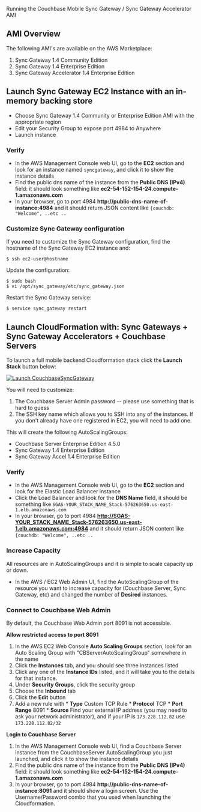 
Running the Couchbase Mobile Sync Gateway / Sync Gateway Accelerator AMI

## AMI Overview

The following AMI's are available on the AWS Marketplace:

1. Sync Gateway 1.4 Community Edition
1. Sync Gateway 1.4 Enterprise Edition
1. Sync Gateway Accelerator 1.4 Enterprise Edition

## Launch Sync Gateway EC2 Instance with an in-memory backing store

* Choose Sync Gateway 1.4 Community or Enterprise Edition AMI with the appropriate region
* Edit your Security Group to expose port 4984 to Anywhere
* Launch instance

### Verify

* In the AWS Management Console web UI, go to the **EC2** section and look for an instance named `syncgateway`, and click it to show the instance details
* Find the public dns name of the instance from the **Public DNS (IPv4)** field: it should look something like **ec2-54-152-154-24.compute-1.amazonaws.com**
* In your browser, go to port 4984 **http://public-dns-name-of-instance:4984** and it should return JSON content like `{couchdb: "Welcome", ..etc ..`

### Customize Sync Gateway configuration

If you need to customize the Sync Gateway configuration, find the hostname of the Sync Gateway EC2 instance and:

```
$ ssh ec2-user@hostname
```

Update the configuration:

```
$ sudo bash
$ vi /opt/sync_gateway/etc/sync_gateway.json
```

Restart the Sync Gateway service:

```
$ service sync_gateway restart
```

## Launch CloudFormation with: Sync Gateways + Sync Gateway Accelerators + Couchbase Servers

To launch a full mobile backend Cloudformation stack click the **Launch Stack** button below:

[![Launch CouchbaseSyncGateway](https://s3.amazonaws.com/cloudformation-examples/cloudformation-launch-stack.png)](https://console.aws.amazon.com/cloudformation/home?region=us-east-1#/stacks/new?stackName=CouchbaseSyncGateway&templateURL=http://cbmobile-aws.s3.amazonaws.com/cloudformation-templates/SyncGateway1.4.0/generated_cloudformation_template.json)

You will need to customize:

1. The Couchbase Server Admin password -- please use something that is hard to guess
1. The SSH key name which allows you to SSH into any of the instances.  If you don't already have one registered in EC2, you will need to add one.

This will create the following AutoScalingGroups:

- Couchbase Server Enterprise Edition 4.5.0
- Sync Gateway 1.4 Enterprise Edition
- Sync Gateway Accel 1.4 Enterprise Edition

### Verify

* In the AWS Management Console web UI, go to the **EC2** section and look for the Elastic Load Balancer instance
* Click the Load Balancer and look for the **DNS Name** field, it should be something like `SGAS-YOUR_STACK_NAME_Stack-576263650.us-east-1.elb.amazonaws.com`
* In your browser, go to port 4984 **http://SGAS-YOUR_STACK_NAME_Stack-576263650.us-east-1.elb.amazonaws.com:4984** and it should return JSON content like `{couchdb: "Welcome", ..etc ..`

### Increase Capacity

All resources are in AutoScalingGroups and it is simple to scale capacity up or down.

* In the AWS / EC2 Web Admin UI, find the AutoScalingGroup of the resource you want to increase capacity for (Couchbase Server, Sync Gateway, etc) and changed the number of **Desired** instances.

### Connect to Couchbase Web Admin

By default, the Couchbase Web Admin port 8091 is not accessible.

**Allow restricted access to port 8091**

1. In the AWS EC2 Web Console **Auto Scaling Groups** section, look for an Auto Scaling Group with "CBServerAutoScalingGroup" somewhere in the name
1. Click the **Instances** tab, and you should see three instances listed
1. Click any one of the **Instance IDs** listed, and it will take you to the details for that instance.
1. Under **Security Groups**, click the security group
1. Choose the **Inbound** tab
1. Click the **Edit** button
1. Add a new rule with
       * **Type** Custom TCP Rule
       * **Protocol** TCP
       * **Port Range** 8091
       * **Source** Find your external IP address (you may need to ask your network administrator), and if your IP is `173.228.112.82` use `173.228.112.82/32`

**Login to Couchbase Server**

1. In the AWS Management Console web UI, find a Couchbase Server instance from the CouchbaseServer AutoScalingGroup you just launched, and click it to show the instance details
1. Find the public dns name of the instance from the **Public DNS (IPv4)** field: it should look something like **ec2-54-152-154-24.compute-1.amazonaws.com**
1. In your browser, go to port 4984 **http://public-dns-name-of-instance:8091** and it should show a login screen.  Use the Username/Password combo that you used when launching the Cloudformation.



